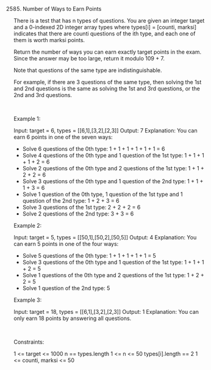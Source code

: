 2585. Number of Ways to Earn Points

There is a test that has n types of questions. You are given an integer target and a 0-indexed 2D integer array types where types[i] = [counti, marksi] indicates that there are counti questions of the ith type, and each one of them is worth marksi points.

Return the number of ways you can earn exactly target points in the exam. Since the answer may be too large, return it modulo 109 + 7.

Note that questions of the same type are indistinguishable.

For example, if there are 3 questions of the same type, then solving the 1st and 2nd questions is the same as solving the 1st and 3rd questions, or the 2nd and 3rd questions.

 

Example 1:

Input: target = 6, types = [[6,1],[3,2],[2,3]]
Output: 7
Explanation: You can earn 6 points in one of the seven ways:
- Solve 6 questions of the 0th type: 1 + 1 + 1 + 1 + 1 + 1 = 6
- Solve 4 questions of the 0th type and 1 question of the 1st type: 1 + 1 + 1 + 1 + 2 = 6
- Solve 2 questions of the 0th type and 2 questions of the 1st type: 1 + 1 + 2 + 2 = 6
- Solve 3 questions of the 0th type and 1 question of the 2nd type: 1 + 1 + 1 + 3 = 6
- Solve 1 question of the 0th type, 1 question of the 1st type and 1 question of the 2nd type: 1 + 2 + 3 = 6
- Solve 3 questions of the 1st type: 2 + 2 + 2 = 6
- Solve 2 questions of the 2nd type: 3 + 3 = 6


Example 2:

Input: target = 5, types = [[50,1],[50,2],[50,5]]
Output: 4
Explanation: You can earn 5 points in one of the four ways:
- Solve 5 questions of the 0th type: 1 + 1 + 1 + 1 + 1 = 5
- Solve 3 questions of the 0th type and 1 question of the 1st type: 1 + 1 + 1 + 2 = 5
- Solve 1 questions of the 0th type and 2 questions of the 1st type: 1 + 2 + 2 = 5
- Solve 1 question of the 2nd type: 5


Example 3:

Input: target = 18, types = [[6,1],[3,2],[2,3]]
Output: 1
Explanation: You can only earn 18 points by answering all questions.


 

Constraints:

1 <= target <= 1000
n == types.length
1 <= n <= 50
types[i].length == 2
1 <= counti, marksi <= 50